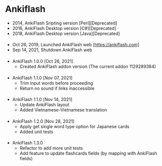 # Ankiflash

####

- 2014, AnkiFlash Sripting version [Perl][Deprecated]
- 2016, AnkiFlash Desktop version [C#][Deprecated]
- 2018, AnkiFlash Desktop version [Java][Deprecated]

####

- Oct 26, 2019, Launched AnkiFlash web [https://ankiflash.com]
- Sep 14, 2021, Shutdown AnkiFlash web

####

- AnkiFlash 1.0.0 [Oct 26, 2021]
  - Created AnkiFlash addon version (The current addon 1129289384)

####

- AnkiFlash 1.1.0 [Nov 07, 2021]
  - Trim input words before proceeding
  - Return no sound if links inaccessible

####

- AnkiFlash 1.1.0 [Nov 14, 2021]
  - Update AnkiFlash layout  
  - Added Vietnamese-Vietnamese translation  

####

- AnkiFlash 1.2.0 [Nov 28, 2021]
  - Apply get single word type option for Japanese cards
  - Added unit tests

####

- AnkiFlash 1.3.0
  - Refactor to add more unit tests
  - Add feature to update flashcards fields (by mapping with AnkiFlash fields)
